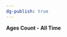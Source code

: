 ```yaml
---
dg-publish: true
---
```


<span><span><p dir="auto"><strong>Ages Count - All Time</strong></p></span></span><canvas height="0" width="0" style="display: block; box-sizing: border-box; height: 0px; width: 0px;"></canvas>
